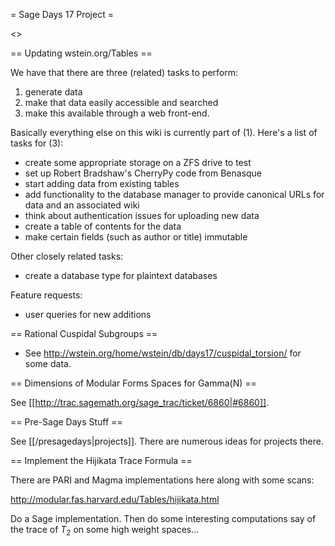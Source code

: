 = Sage Days 17 Project =

<<TableOfContents>>

== Updating wstein.org/Tables ==

We have that there are three (related) tasks to perform:

 1. generate data
 2. make that data easily accessible and searched
 3. make this available through a web front-end.

Basically everything else on this wiki is currently part of (1). Here's a list of tasks for (3):

 * create some appropriate storage on a ZFS drive to test
 * set up Robert Bradshaw's CherryPy code from Benasque
 * start adding data from existing tables
 * add functionality to the database manager to provide canonical URLs for data and an associated wiki
 * think about authentication issues for uploading new data
 * create a table of contents for the data
 * make certain fields (such as author or title) immutable

Other closely related tasks:

 * create a database type for plaintext databases

Feature requests:

 * user queries for new additions

== Rational Cuspidal Subgroups ==

  * See http://wstein.org/home/wstein/db/days17/cuspidal_torsion/ for some data.

== Dimensions of Modular Forms Spaces for Gamma(N) ==

 See [[http://trac.sagemath.org/sage_trac/ticket/6860|#6860]].

== Pre-Sage Days Stuff ==

 See [[/presagedays|projects]].  There are numerous ideas for projects there.

== Implement the Hijikata Trace Formula ==

There are PARI and Magma implementations here along with some scans:

http://modular.fas.harvard.edu/Tables/hijikata.html

Do a Sage implementation.  Then do some interesting computations say of the trace of $T_2$ on some high weight spaces...
